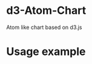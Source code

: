 d3-Atom-Chart
=============

Atom like chart based on d3.js


Usage example
=============

<code><script type="text/javascript">
	var skillsChart = [{"label":"HTML"}, {"label":"CSS"}, {"label":"PHP"}, {"label":"Unity3D"}, {"label":"jQuery"}, {"label":"d3"}, {"label":"C#"}, {"label":"MYSQL"}, {"label":"SVG"}]; 

	var skills = new atomChart(
			{
				
				data : skillsChart,

				canvasEl : "#canvas",

				canva : { 
					width : 700,
					height: 700
				},

				proton : {
					radius : 150,
					imgUrl : "http://serg.im/images/logo.svg"
				},

				electron : {
					radius : 40,
					fill : "#ccc",
					stroke : "#333",
					textColor : "#fff",
					ellipse : {
						xr : 120,
						yr : 240,
						stroke : "#eee"
					},
					speed : 1
				}
			});
	

	skills.draw();
</script></code>
